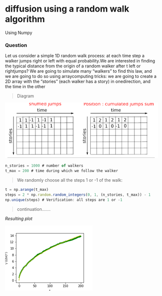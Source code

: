 # diffusion using a random walk algorithm
 Using Numpy

### Question
Let us consider a simple 1D random walk process: at each time step a walker jumps right or left with equal probability.We are interested in finding the typical distance from the origin of a random walker after t left or rightjumps? We are going to simulate many “walkers” to find this law, and we are going to do so using arraycomputing tricks: we are going to create a 2D array with the “stories” (each walker has a story) in onedirection, and the time in the other

>Diagram 

![Walker box](Diffusion.png)


```javascript
n_stories = 1000 # number of walkers
t_max = 200 # time during which we follow the walker
```

>We randomly choose all the steps 1 or -1 of the walk:


```javascript
t = np.arange(t_max)
steps = 2 * np.random.random_integers(0, 1, (n_stories, t_max)) - 1
np.unique(steps) # Verification: all steps are 1 or -1
```

>continuation.......

_Resulting plot_

![result](Random.png)
